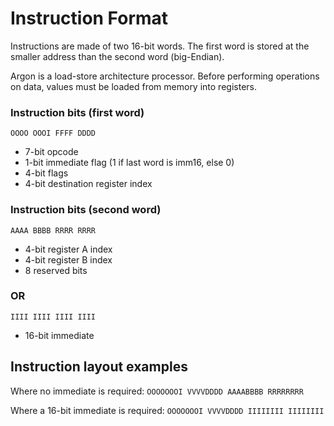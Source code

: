 # Instruction Format

Instructions are made of two 16-bit words. The first word is stored at the smaller address than the second word (big-Endian).

Argon is a load-store architecture processor. Before performing operations on data, values must be loaded from memory into registers.

### Instruction bits (first word)
`OOOO OOOI FFFF DDDD`

- 7-bit opcode
- 1-bit immediate flag (1 if last word is imm16, else 0)
- 4-bit flags
- 4-bit destination register index

### Instruction bits (second word)
`AAAA BBBB RRRR RRRR`

- 4-bit register A index
- 4-bit register B index
- 8 reserved bits

### OR
`IIII IIII IIII IIII`

- 16-bit immediate

## Instruction layout examples

Where no immediate is required:
`OOOOOOOI VVVVDDDD AAAABBBB RRRRRRRR`

Where a 16-bit immediate is required:
`OOOOOOOI VVVVDDDD IIIIIIII IIIIIIII`